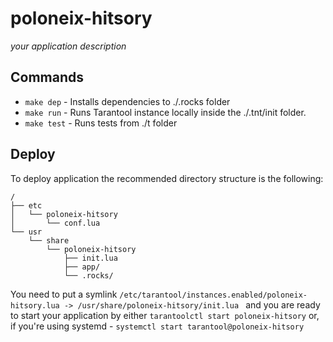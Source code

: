 # poloneix-hitsory

_your application description_

## Commands
* `make dep` - Installs dependencies to ./.rocks folder
* `make run` - Runs Tarantool instance locally inside the ./.tnt/init folder.
* `make test` - Runs tests from ./t folder

## Deploy
To deploy application the recommended directory structure is the following:
```
/
├── etc
│   └── poloneix-hitsory
│       └── conf.lua
└── usr
    └── share
        └── poloneix-hitsory
            ├── init.lua
            ├── app/
            └── .rocks/
```
You need to put a symlink `/etc/tarantool/instances.enabled/poloneix-hitsory.lua -> /usr/share/poloneix-hitsory/init.lua
` and you are ready to start your application by either `tarantoolctl start poloneix-hitsory` or, if you're using systemd - `systemctl start tarantool@poloneix-hitsory`

